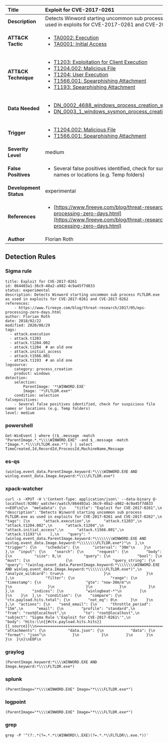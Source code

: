 | Title                    | Exploit for CVE-2017-0261       |
|:-------------------------|:------------------|
| **Description**          | Detects Winword starting uncommon sub process FLTLDR.exe as used in exploits for CVE-2017-0261 and CVE-2017-0262 |
| **ATT&amp;CK Tactic**    |  <ul><li>[TA0002: Execution](https://attack.mitre.org/tactics/TA0002)</li><li>[TA0001: Initial Access](https://attack.mitre.org/tactics/TA0001)</li></ul>  |
| **ATT&amp;CK Technique** | <ul><li>[T1203: Exploitation for Client Execution](https://attack.mitre.org/techniques/T1203)</li><li>[T1204.002: Malicious File](https://attack.mitre.org/techniques/T1204.002)</li><li>[T1204: User Execution](https://attack.mitre.org/techniques/T1204)</li><li>[T1566.001: Spearphishing Attachment](https://attack.mitre.org/techniques/T1566.001)</li><li>[T1193: Spearphishing Attachment](https://attack.mitre.org/techniques/T1193)</li></ul>  |
| **Data Needed**          | <ul><li>[DN_0002_4688_windows_process_creation_with_commandline](../Data_Needed/DN_0002_4688_windows_process_creation_with_commandline.md)</li><li>[DN_0003_1_windows_sysmon_process_creation](../Data_Needed/DN_0003_1_windows_sysmon_process_creation.md)</li></ul>  |
| **Trigger**              | <ul><li>[T1204.002: Malicious File](../Triggers/T1204.002.md)</li><li>[T1566.001: Spearphishing Attachment](../Triggers/T1566.001.md)</li></ul>  |
| **Severity Level**       | medium |
| **False Positives**      | <ul><li>Several false positives identified, check for suspicious file names or locations (e.g. Temp folders)</li></ul>  |
| **Development Status**   | experimental |
| **References**           | <ul><li>[https://www.fireeye.com/blog/threat-research/2017/05/eps-processing-zero-days.html](https://www.fireeye.com/blog/threat-research/2017/05/eps-processing-zero-days.html)</li></ul>  |
| **Author**               | Florian Roth |


## Detection Rules

### Sigma rule

```
title: Exploit for CVE-2017-0261
id: 864403a1-36c9-40a2-a982-4c9a45f7d833
status: experimental
description: Detects Winword starting uncommon sub process FLTLDR.exe as used in exploits for CVE-2017-0261 and CVE-2017-0262
references:
    - https://www.fireeye.com/blog/threat-research/2017/05/eps-processing-zero-days.html
author: Florian Roth
date: 2018/02/22
modified: 2020/08/29
tags:
  - attack.execution
  - attack.t1203
  - attack.t1204.002
  - attack.t1204  # an old one
  - attack.initial_access
  - attack.t1566.001
  - attack.t1193  # an old one
logsource:
    category: process_creation
    product: windows
detection:
    selection:
        ParentImage: '*\WINWORD.EXE'
        Image: '*\FLTLDR.exe*'
    condition: selection
falsepositives:
    - Several false positives identified, check for suspicious file names or locations (e.g. Temp folders)
level: medium

```





### powershell
    
```
Get-WinEvent | where {($_.message -match "ParentImage.*.*\\\\WINWORD.EXE" -and $_.message -match "Image.*.*\\\\FLTLDR.exe.*") } | select TimeCreated,Id,RecordId,ProcessId,MachineName,Message
```


### es-qs
    
```
(winlog.event_data.ParentImage.keyword:*\\\\WINWORD.EXE AND winlog.event_data.Image.keyword:*\\\\FLTLDR.exe*)
```


### xpack-watcher
    
```
curl -s -XPUT -H \'Content-Type: application/json\' --data-binary @- localhost:9200/_watcher/watch/864403a1-36c9-40a2-a982-4c9a45f7d833 <<EOF\n{\n  "metadata": {\n    "title": "Exploit for CVE-2017-0261",\n    "description": "Detects Winword starting uncommon sub process FLTLDR.exe as used in exploits for CVE-2017-0261 and CVE-2017-0262",\n    "tags": [\n      "attack.execution",\n      "attack.t1203",\n      "attack.t1204.002",\n      "attack.t1204",\n      "attack.initial_access",\n      "attack.t1566.001",\n      "attack.t1193"\n    ],\n    "query": "(winlog.event_data.ParentImage.keyword:*\\\\\\\\WINWORD.EXE AND winlog.event_data.Image.keyword:*\\\\\\\\FLTLDR.exe*)"\n  },\n  "trigger": {\n    "schedule": {\n      "interval": "30m"\n    }\n  },\n  "input": {\n    "search": {\n      "request": {\n        "body": {\n          "size": 0,\n          "query": {\n            "bool": {\n              "must": [\n                {\n                  "query_string": {\n                    "query": "(winlog.event_data.ParentImage.keyword:*\\\\\\\\WINWORD.EXE AND winlog.event_data.Image.keyword:*\\\\\\\\FLTLDR.exe*)",\n                    "analyze_wildcard": true\n                  }\n                }\n              ],\n              "filter": {\n                "range": {\n                  "timestamp": {\n                    "gte": "now-30m/m"\n                  }\n                }\n              }\n            }\n          }\n        },\n        "indices": [\n          "winlogbeat-*"\n        ]\n      }\n    }\n  },\n  "condition": {\n    "compare": {\n      "ctx.payload.hits.total": {\n        "not_eq": 0\n      }\n    }\n  },\n  "actions": {\n    "send_email": {\n      "throttle_period": "15m",\n      "email": {\n        "profile": "standard",\n        "from": "root@localhost",\n        "to": "root@localhost",\n        "subject": "Sigma Rule \'Exploit for CVE-2017-0261\'",\n        "body": "Hits:\\n{{#ctx.payload.hits.hits}}{{_source}}\\n================================================================================\\n{{/ctx.payload.hits.hits}}",\n        "attachments": {\n          "data.json": {\n            "data": {\n              "format": "json"\n            }\n          }\n        }\n      }\n    }\n  }\n}\nEOF\n
```


### graylog
    
```
(ParentImage.keyword:*\\\\WINWORD.EXE AND Image.keyword:*\\\\FLTLDR.exe*)
```


### splunk
    
```
(ParentImage="*\\\\WINWORD.EXE" Image="*\\\\FLTLDR.exe*")
```


### logpoint
    
```
(ParentImage="*\\\\WINWORD.EXE" Image="*\\\\FLTLDR.exe*")
```


### grep
    
```
grep -P '^(?:.*(?=.*.*\\WINWORD\\.EXE)(?=.*.*\\FLTLDR\\.exe.*))'
```



